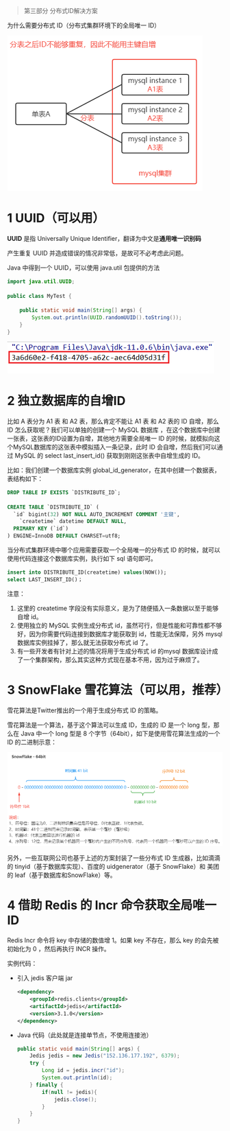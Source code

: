 > 第三部分 分布式ID解决方案

为什么需要分布式 ID（分布式集群环境下的全局唯一 ID）

![image-20220708164923316](assest/image-20220708164923316.png)

# 1 UUID（可以用）

**UUID** 是指 Universally Unique Identifier，翻译为中文是**通用唯一识别码**

产生重复 UUID 并造成错误的情况非常低，是故可不必考虑此问题。

Java 中得到一个 UUID，可以使用 java.util 包提供的方法

```java
import java.util.UUID;

public class MyTest {

    public static void main(String[] args) {
        System.out.println(UUID.randomUUID().toString());
    }
}
```

![image-20220708165321813](assest/image-20220708165321813.png)

# 2 独立数据库的自增ID

比如 A 表分为 A1 表 和 A2 表，那么肯定不能让 A1 表 和 A2 表的 ID 自增，那么ID 怎么获取呢？我们可以单独的创建一个 MySQL 数据库 ，在这个数据库中创建一张表，这张表的ID设置为自增，其他地方需要全局唯一 ID 的时候，就模拟向这个MySQL数据库的这张表中模拟插入一条记录，此时 ID 会自增，然后我们可以通过 MySQL 的 select last_insert_id() 获取到刚刚这张表中自增生成的 ID。

比如：我们创建一个数据库实例 global_id_generator，在其中创建一个数据表，表结构如下：

```sql
DROP TABLE IF EXISTS `DISTRIBUTE_ID`; 

CREATE TABLE `DISTRIBUTE_ID` (
  `id` bigint(32) NOT NULL AUTO_INCREMENT COMMENT '主键',   
	`createtime` datetime DEFAULT NULL,
  PRIMARY KEY (`id`)
) ENGINE=InnoDB DEFAULT CHARSET=utf8;
```

当分布式集群环境中哪个应用需要获取一个全局唯一的分布式 ID 的时候，就可以使用代码连接这个数据库实例，执行如下 sql 语句即可。

```sql
insert into DISTRIBUTE_ID(createtime) values(NOW()); 
select LAST_INSERT_ID()；
```

注意：

1. 这里的 createtime 字段没有实际意义，是为了随便插入一条数据以至于能够自增 id。
2. 使用独立的 MySQL 实例生成分布式 id，虽然可行，但是性能和可靠性都不够好，因为你需要代码连接到数据库才能获取到 id，性能无法保障，另外 mysql 数据库实例挂掉了，那么就无法获取分布式 id 了。
3. 有一些开发者有针对上述的情况将用于生成分布式 id 的mysql 数据库设计成了一个集群架构，那么其实这种方式现在基本不用，因为过于麻烦了。

# 3 SnowFlake 雪花算法（可以用，推荐）

雪花算法是Twitter推出的一个用于生成分布式 ID 的策略。

雪花算法是一个算法，基于这个算法可以生成 ID，生成的 ID 是一个 long 型，那么在 Java 中一个 long 型是 8 个字节（64bit），如下是使用雪花算法生成的一个 ID 的二进制示意：

![image-20220708174014849](assest/image-20220708174014849.png)

另外，一些互联网公司也基于上述的方案封装了一些分布式 ID 生成器，比如滴滴的 tinyid（基于数据库实现）、百度的 uidgenerator（基于 SnowFlake）和 美团的 leaf（基于数据库和SnowFlake）等。

# 4 借助 Redis 的 Incr 命令获取全局唯一 ID

Redis Incr 命令将 key 中存储的数值增 1。如果 key 不存在，那么 key 的会先被初始化为 0 ，然后再执行 INCR 操作。

实例代码：

- 引入 jedis 客户端 jar

  ```xml
  <dependency>
      <groupId>redis.clients</groupId>
      <artifactId>jedis</artifactId>
      <version>3.1.0</version>
  </dependency>
  ```

- Java 代码（此处就是连接单节点，不使用连接池）

  ```java
  public static void main(String[] args) {
      Jedis jedis = new Jedis("152.136.177.192", 6379);
      try {
          Long id = jedis.incr("id");
          System.out.println(id);
      } finally {
          if(null != jedis){
              jedis.close();
          }
      }
  }
  ```





